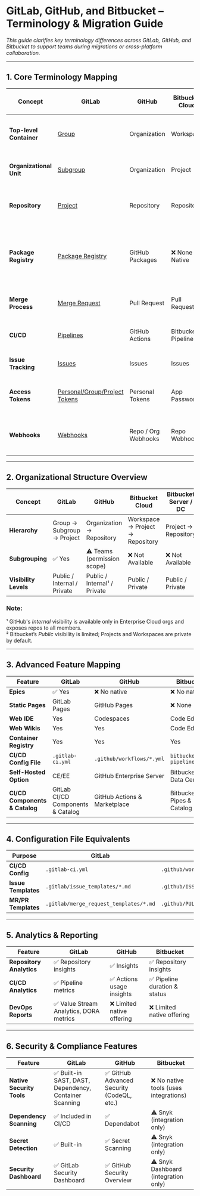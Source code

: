 # GitLab, GitHub, and Bitbucket – Terminology & Migration Guide

*This guide clarifies key terminology differences across GitLab, GitHub, and Bitbucket to support teams during migrations or cross-platform collaboration.*

---

## 1. Core Terminology Mapping

| **Concept**            | **GitLab**                                                                 | **GitHub**        | **Bitbucket Cloud** | **Bitbucket Server / DC** | **Notes**                                                                 |
|------------------------|----------------------------------------------------------------------------|-------------------|----------------------|----------------------------|----------------------------------------------------------------------------|
| **Top-level Container**| [Group](https://docs.gitlab.com/user/group/)                               | Organization      | Workspace             | ❌ None (starts at Project) | Workspace ≈ Organization ≈ Group (Cloud only)                             |
| **Organizational Unit**| [Subgroup](https://docs.gitlab.com/user/group/subgroups/)                  | Organization      | Project               | Project                    | Bitbucket *Project* ≈ GitLab *Group*                                      |
| **Repository**         | [Project](https://docs.gitlab.com/user/project/)                           | Repository        | Repository            | Repository                 | GitLab *Project* = Repo + CI/CD + Issues, etc.                            |
| **Package Registry**   | [Package Registry](https://docs.gitlab.com/user/packages/package_registry/)| GitHub Packages   | ❌ None Native         | ❌ None Native             | GitLab and GitHub support multiple formats (e.g., Maven, npm, PyPI)       |
| **Merge Process**      | [Merge Request](https://docs.gitlab.com/user/project/merge_requests/)      | Pull Request      | Pull Request          | Pull Request               | Same function, different name                                             |
| **CI/CD**              | [Pipelines](https://docs.gitlab.com/ci/pipelines/)                         | GitHub Actions    | Bitbucket Pipelines   | Jenkins / Bamboo           | YAML-based, but syntax varies                                             |
| **Issue Tracking**     | [Issues](https://docs.gitlab.com/user/project/issues/)                     | Issues            | Issues                | Issues                     | Consistent across platforms                                               |
| **Access Tokens**      | [Personal/Group/Project Tokens](https://docs.gitlab.com/security/tokens/)  | Personal Tokens   | App Passwords         | Application Links          | GitLab offers more granular token scopes                                  |
| **Webhooks**           | [Webhooks](https://docs.gitlab.com/user/project/integrations/webhooks/)    | Repo / Org Webhooks| Repo Webhooks         | Repo Webhooks              | GitLab & GitHub offer broader webhook levels                              |

---

## 2. Organizational Structure Overview

| **Concept**           | **GitLab**                       | **GitHub**                     | **Bitbucket Cloud**             | **Bitbucket Server / DC**        |
|-----------------------|----------------------------------|--------------------------------|----------------------------------|----------------------------------|
| **Hierarchy**         | Group → Subgroup → Project       | Organization → Repository      | Workspace → Project → Repository| Project → Repository              |
| **Subgrouping**       | ✅ Yes                            | ⚠️ Teams (permission scope)     | ❌ Not Available                 | ❌ Not Available                  |
| **Visibility Levels** | Public / Internal / Private      | Public / Internal¹ / Private   | Public / Private                | Public / Private                 |

### Note:
¹ GitHub's *Internal* visibility is available only in Enterprise Cloud orgs and exposes repos to all members.  
² Bitbucket’s *Public* visibility is limited; Projects and Workspaces are private by default.

---

## 3. Advanced Feature Mapping

| Feature                        | GitLab                                 | GitHub                         | Bitbucket                         |
|--------------------------------|----------------------------------------|--------------------------------|-----------------------------------|
| **Epics**                      | ✅ Yes                                 | ❌ No native                    | ❌ No native                       |
| **Static Pages**               | GitLab Pages                           | GitHub Pages                   | ❌ None                            |
| **Web IDE**                    | Yes                                    | Codespaces                     | Code Editor                       |
| **Web Wikis**                  | Yes                                    | Yes                            | Code Editor                       |
| **Container Registry**         | Yes                                    | Yes                            | Yes                               |
| **CI/CD Config File**          | `.gitlab-ci.yml`                       | `.github/workflows/*.yml`      | `bitbucket-pipelines.yml`         |
| **Self-Hosted Option**         | CE/EE                                  | GitHub Enterprise Server       | Bitbucket Data Center             |
| **CI/CD Components & Catalog** | GitLab CI/CD Components & Catalog      | GitHub Actions & Marketplace   | Bitbucket Pipes & Catalog         |

---

## 4. Configuration File Equivalents

| Purpose                | GitLab                                 | GitHub                                 | Bitbucket                   |
|------------------------|----------------------------------------|----------------------------------------|-----------------------------|
| **CI/CD Config**       | `.gitlab-ci.yml`                       | `.github/workflows/*.yml`              | `bitbucket-pipelines.yml`   |
| **Issue Templates**    | `.gitlab/issue_templates/*.md`         | `.github/ISSUE_TEMPLATE/*.md`          | ❌ No standard path         |
| **MR/PR Templates**    | `.gitlab/merge_request_templates/*.md` | `.github/PULL_REQUEST_TEMPLATE.md`     | ❌ No standard path         |

---

## 5. Analytics & Reporting

| **Feature**              | **GitLab**                             | **GitHub**                       | **Bitbucket**                   |
|--------------------------|----------------------------------------|----------------------------------|---------------------------------|
| **Repository Analytics** | ✅ Repository insights                 | ✅ Insights                       | ✅ Repository insights           |
| **CI/CD Analytics**      | ✅ Pipeline metrics                    | ✅ Actions usage insights         | ✅ Pipeline duration & status    |
| **DevOps Reports**       | ✅ Value Stream Analytics, DORA metrics| ❌ Limited native offering        | ❌ Limited native offering       |

---

## 6. Security & Compliance Features

| **Feature**              | **GitLab**                                                        | **GitHub**                                       | **Bitbucket**                                 |
|--------------------------|-------------------------------------------------------------------|--------------------------------------------------|-----------------------------------------------|
| **Native Security Tools**| ✅ Built-in SAST, DAST, Dependency, Container Scanning            | ✅ GitHub Advanced Security (CodeQL, etc.)        | ❌ No native tools (uses integrations)         |
| **Dependency Scanning**  | ✅ Included in CI/CD                                               | ✅ Dependabot                                    | ⚠️ Snyk (integration only)                    |
| **Secret Detection**     | ✅ Built-in                                                       | ✅ Secret Scanning                               | ⚠️ Snyk (integration only)                    |
| **Security Dashboard**   | ✅ GitLab Security Dashboard                                      | ✅ GitHub Security Overview                       | ⚠️ Snyk Dashboard (integration only)          |
